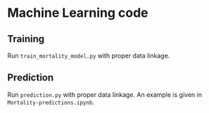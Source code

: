 # Machine Learning code

## Training

Run `train_mortality_model.py` with proper data linkage.

## Prediction

Run `prediction.py` with proper data linkage.
An example is given in `Mortality-predictions.ipynb`.